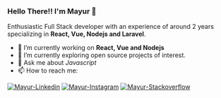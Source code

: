 <!-- Profile Header -->
### Hello There!! I'm Mayur 👋
Enthusiastic Full Stack developer with an experience of around 2 years specializing in **React, Vue, Nodejs and Laravel**.
<br/>

<!--Quick Overview-->
* 🔭 I’m currently working on **React, Vue and Nodejs**
* 🌱 I’m currently exploring open source projects of interest.
* 💬 Ask me about _Javascript_
* 📫 How to reach me:
<!-- SOCAIL MEDIA HANDLES -->
<!-- SOCAIL MEDIA HANDLES -->
<!-- SOCAIL MEDIA HANDLES -->
[![Mayur-Linkedin](https://img.shields.io/badge/Mayur_Upadhayay-0077B5?style=for-the-badge&logo=linkedin&logoColor=white)](https://www.linkedin.com/in/mayur-upadhayay-4278a2176/)
[![Mayur-Instagram](https://img.shields.io/badge/upadhayay_mayur-E4405F?style=for-the-badge&logo=instagram&logoColor=white)](https://www.instagram.com/upadhayay_mayur/)
[![Mayur-Stackoverflow](https://img.shields.io/badge/Mayur_Upadhayay-FE7A16?style=for-the-badge&logo=stack-overflow&logoColor=white)](https://stackoverflow.com/users/14194205/mayur-upadhyay)
